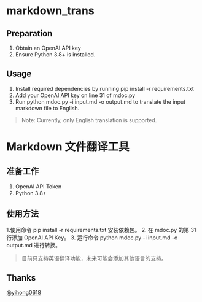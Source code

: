 # markdown_trans

## Preparation

1. Obtain an OpenAI API key
2. Ensure Python 3.8+ is installed.

## Usage

1. Install required dependencies by running pip install -r requirements.txt
2. Add your OpenAI API key on line 31 of mdoc.py
3. Run python mdoc.py -i input.md -o output.md to translate the input markdown file to English.

> Note: Currently, only English translation is supported.



# Markdown 文件翻译工具

## 准备工作

1. OpenAI API Token
2. Python 3.8+

## 使用方法

1.使用命令 pip install -r requirements.txt 安装依赖包。
2. 在 mdoc.py 的第 31 行添加 OpenAI API Key。
3. 运行命令 python mdoc.py -i input.md -o output.md 进行转换。

>目前只支持英语翻译功能，未来可能会添加其他语言的支持。 

## Thanks
[@yihong0618](https://github.com/yihong0618)